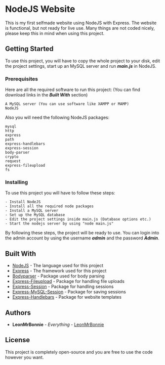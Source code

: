 # NodeJS Website

This is my first selfmade website using NodeJS with Express.
The website is functional, but not ready for live use.
Many things are not coded nicely, please keep this in mind when using this project.

## Getting Started

To use this project, you will have to copy the whole project to your disk, edit the project settings, start up an MySQL server and run ***main.js*** in NodeJS.

### Prerequisites

Here are all the required software to run this project: (You can find download links in the ***Built With*** section)

```
A MySQL server (You can use software like XAMPP or MAMP)
NodeJS
```

Also you will need the following NodeJS packages:
```
mysql
http
express
path
express-handlebars
express-session
body-parser
crypto
request
express-fileupload
fs
```

### Installing

To use this project you will have to follow these steps:

```
- Install NodeJS
- Install all the required node packages
- Install a MySQL server
- Set up the MySQL database
- Edit the project settings inside main.js (Database options etc.)
- Start the nodejs server by using "node main.js"
```

By following these steps, the project will be ready to use.
You can login into the admin account by using the username ***admin*** and the password ***Admin***.

## Built With

* [NodeJS](https://nodejs.org/) - The language used for this project
* [Express](https://expressjs.com/) - The framework used for this project
* [Bodyparser](https://www.npmjs.com/package/body-parser) - Package used for body parsing
* [Express-Fileupload](https://www.npmjs.com/package/express-fileupload) - Package for handling file uploads
* [Express-Session](https://www.npmjs.com/package/express-session) - Package for handling sessions
* [Express-MySQL-Session](https://www.npmjs.com/package/express-mysql-session) - Package for saving sessions
* [Express-Handlebars](https://www.npmjs.com/package/express-handlebars) - Package for website templates

## Authors

* **LeonMrBonnie** - *Everything* - [LeonMrBonnie](https://github.com/LeonMrBonnie)

## License

This project is completely open-source and you are free to use the code however you want.

